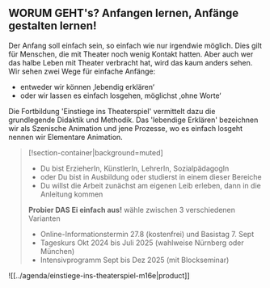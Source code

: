 
## **WORUM GEHT's?** Anfangen lernen, Anfänge gestalten lernen!

Der Anfang soll einfach sein, so einfach wie nur irgendwie möglich. Dies gilt für Menschen, die mit Theater noch wenig Kontakt hatten. Aber auch wer das halbe Leben mit Theater verbracht hat, wird das kaum anders sehen.
Wir sehen zwei Wege für einfache Anfänge:
- entweder wir können ‚lebendig erklären‘
- oder wir lassen es einfach losgehen, möglichst ‚ohne Worte‘

Die Fortbildung 'Einstiege ins Theaterspiel' vermittelt dazu die grundlegende Didaktik und Methodik. Das 'lebendige Erklären' bezeichnen wir als Szenische Animation und jene Prozesse, wo es einfach losgeht nennen wir Elementare Animation.

> [!section-container|background=muted] 
> - Du bist ErzieherIn, KünstlerIn, LehrerIn, SozialpädagogIn
> - oder Du bist in Ausbildung oder studierst in einem dieser Bereiche
> - Du willst die Arbeit zunächst am eigenen Leib erleben, dann in die Anleitung kommen
> 
> **Probier DAS Ei einfach aus!** wähle zwischen 3 verschiedenen Varianten
> - Online-Informationstermin 27.8 (kostenfrei) und Basistag 7. Sept
> - Tageskurs Okt 2024 bis Juli 2025 (wahlweise Nürnberg oder München)
> - Intensivprogramm Sept bis Dez 2025 (mit Blockseminar)


![[../agenda/einstiege-ins-theaterspiel-m16e|product]]
